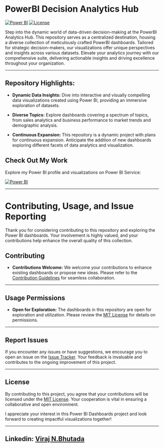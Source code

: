# PowerBI Decision Analytics Hub

[![Power BI](https://img.shields.io/badge/Power%20BI-Dashboards-yellow)](https://app.powerbi.com/groups/me/lineage?experience=power-bi)
[![License](https://img.shields.io/badge/License-MIT-green)](https://github.com/virajbhutada/PowerBI-Dashboards/blob/main/LICENSE)

Step into the dynamic world of data-driven decision-making at the PowerBI Analytics Hub. This repository serves as a centralized destination, housing a diverse collection of meticulously crafted PowerBI dashboards. Tailored for strategic decision-makers, our visualizations offer unique perspectives and insights across various datasets. Elevate your analytics journey with our comprehensive suite, delivering actionable insights and driving excellence throughout your organization.

---


## Repository Highlights:

- **Dynamic Data Insights:** Dive into interactive and visually compelling data visualizations created using Power BI, providing an immersive exploration of datasets.

- **Diverse Topics:** Explore dashboards covering a spectrum of topics, from sales analytics and business performance to market trends and demographic analysis.

- **Continuous Expansion:** This repository is a dynamic project with plans for continuous expansion. Anticipate the addition of new dashboards exploring different facets of data analytics and visualization.



## Check Out My Work

Explore my Power BI profile and visualizations on Power BI Service:

[![Power BI](https://img.shields.io/badge/Power%20BI-viraj.bhutada-yellow?style=for-the-badge&logo=powerbi)](https://app.powerbi.com/groups/me/lineage?experience=power-bi)

---

# Contributing, Usage, and Issue Reporting

Thank you for considering contributing to this repository and exploring the Power BI dashboards. Your involvement is highly valued, and your contributions help enhance the overall quality of this collection.


## Contributing

- **Contributions Welcome:** We welcome your contributions to enhance existing dashboards or propose new ideas. Please refer to the [Contribution Guidelines](CONTRIBUTING.md) for seamless collaboration.

---

## Usage Permissions

- **Open for Exploration:** The dashboards in this repository are open for exploration and utilization. Please review the [MIT License]([LICENSE](https://github.com/virajbhutada/PowerBI-Decision-Analytics/blob/main/LICENSE)) for details on permissions.

---

## Report Issues

If you encounter any issues or have suggestions, we encourage you to open an issue on the [Issue Tracker](https://github.com/virajbhutada/PowerBI_Decision-Analytics/issues). Your feedback is invaluable and contributes to the ongoing improvement of this project.

---

## License

By contributing to this project, you agree that your contributions will be licensed under the [MIT License](LICENSE). Your cooperation is vital in ensuring a collaborative and open environment.

I appreciate your interest in this Power BI Dashboards project and look forward to creating impactful visualizations together!

---

## Linkedin: [Viraj N.Bhutada](https://www.linkedin.com/in/virajnbhutada24/)

